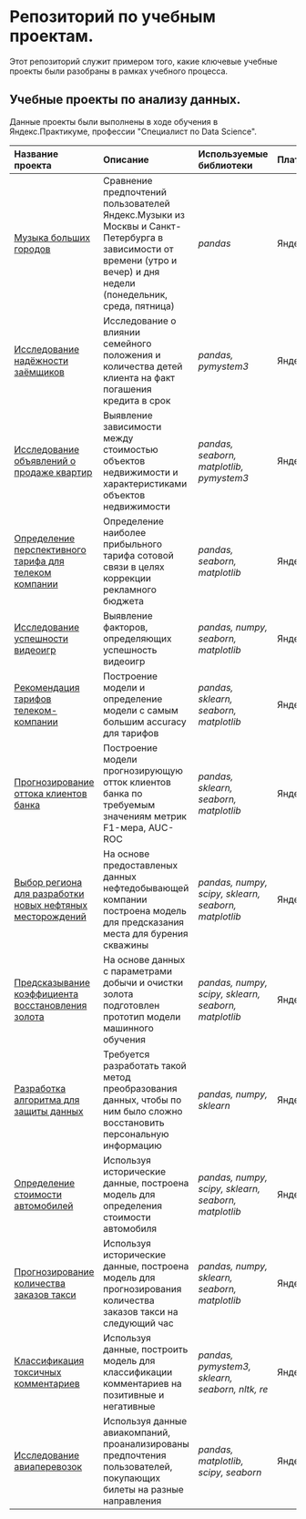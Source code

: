 # Репозиторий по учебным проектам.

Этот репозиторий служит примером того, какие ключевые учебные проекты были разобраны в рамках учебного процесса.

## Учебные проекты по анализу данных.

Данные проекты были выполнены в ходе обучения в Яндекс.Практикуме, профессии "Специалист по Data Science".

| Название проекта | Описание | Используемые библиотеки | Платформа | 
| :---------------------- | :---------------------- | :---------------------- | :---------------------- |
| [Музыка больших городов](Music_of_big_cities) | Сравнение предпочтений пользователей Яндекс.Музыки из Москвы и Санкт-Петербурга в зависимости от времени (утро и вечер) и дня недели (понедельник, среда, пятница)| *pandas* |  Яндекс.Практикум  |
| [Исследование надёжности заёмщиков](Investigation_of_the_reliability_of_borrowers) | Исследование о влиянии семейного положения и количества детей клиента на факт погашения кредита в срок| *pandas, pymystem3* |  Яндекс.Практикум  |
| [Исследование объявлений о продаже квартир](Research_of_ads_for_the_sale_of_apartments) | Выявление зависимости между стоимостью объектов недвижимости и характеристиками объектов недвижимости| *pandas, seaborn, matplotlib, pymystem3* |  Яндекс.Практикум  |
| [Определение перспективного тарифа для телеком компании](Determining_a_promising_tariff_for_a_telecom_company) | Определение наиболее прибыльного тарифа сотовой связи в целях коррекции рекламного бюджета| *pandas, seaborn, matplotlib* |  Яндекс.Практикум  |
| [Исследование успешности видеоигр ](Project_for_determining_the_success_factors_of_the_game) | Выявление факторов, определяющих успешность видеоигр| *pandas, numpy, seaborn, matplotlib* |  Яндекс.Практикум  |
| [Рекомендация тарифов телеком-компании](Recommendation_of_tariffs) | Построение модели и определение модели с самым большим accuracy для тарифов| *pandas, sklearn, seaborn, matplotlib* |  Яндекс.Практикум  |
| [Прогнозирование оттока клиентов банка](Forecasting_the_outflow_of_bank_customers) | Построение модели прогнозирующую отток клиентов банка по требуемым значениям метрик F1-мера, AUC-ROC| *pandas, sklearn, seaborn, matplotlib* |  Яндекс.Практикум  |
| [Выбор региона для разработки новых нефтяных месторождений](Choosing_a_region_for_the_development_of_new_oil_fields) | На основе предоставленых данных нефтедобывающей компании построена модель для предсказания места для бурения скважины| *pandas, numpy, scipy, sklearn, seaborn, matplotlib* |  Яндекс.Практикум  |
| [Предсказывание коэффициента восстановления золота](Preparation_of_a_prototype_model_for_a_metalworking_enterprise) | На основе данных с параметрами добычи и очистки золота подготовлен прототип модели машинного обучения| *pandas, numpy, scipy, sklearn, seaborn, matplotlib* |  Яндекс.Практикум  |
| [Разработка алгоритма для защиты данных](Data_protection_of_insurance_company_clients) | Требуется разработать такой метод преобразования данных, чтобы по ним было сложно восстановить персональную информацию| *pandas, numpy, sklearn* |  Яндекс.Практикум  |
| [Определение стоимости автомобилей](Determining_the_cost_of_cars) | Используя исторические данные, построена модель для определения стоимости автомобиля| *pandas, numpy, scipy, sklearn, seaborn, matplotlib* |  Яндекс.Практикум  |
| [Прогнозирование количества заказов такси](Forecasting_taxi_orders) | Используя исторические данные, построена модель для прогнозирования количества заказов такси на следующий час| *pandas, numpy, sklearn, seaborn, matplotlib* |  Яндекс.Практикум  |
| [Классификация токсичных комментариев](Classification_of_toxic_comments) | Используя данные, построить модель для классификации комментариев на позитивные и негативные| *pandas, pymystem3, sklearn, seaborn, nltk, re* |  Яндекс.Практикум  |
| [Исследование авиаперевозок](Classification_of_toxic_comments) | Используя данные авиакомпаний, проанализированы предпочтения пользователей, покупающих билеты на разные направления| *pandas, matplotlib, scipy, seaborn* |  Яндекс.Практикум  |
